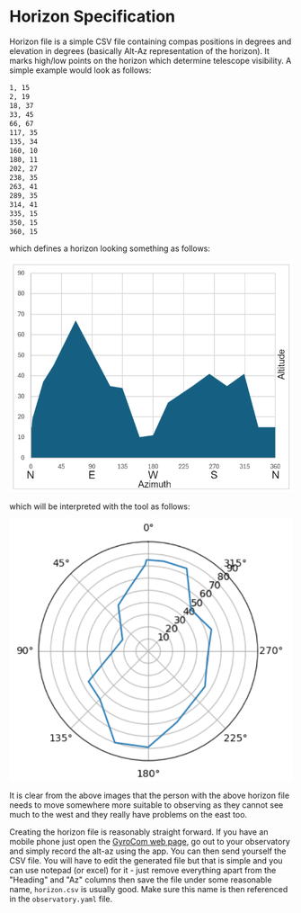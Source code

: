 # Horizon Specification

Horizon file is a simple CSV file containing compas positions in degrees and elevation in degrees (basically Alt-Az representation of the horizon). It marks high/low points on the horizon which determine telescope visibility. A simple example would look as follows:

```
1, 15
2, 19
18, 37
33, 45
66, 67
117, 35
135, 34
160, 10
180, 11
202, 27
238, 35
263, 41
289, 35
314, 41
335, 15
350, 15
360, 15
```

which defines a horizon looking something as follows:

![alt text](/images/doc_70.png "Horizon in Alt-Az")

which will be interpreted with the tool as follows:

![alt text](/images/doc_80.png "Horizon in Alt-Az as polar plot")

It is clear from the above images that the person with the above horizon file needs to move somewhere more suitable to observing as they cannot see much to the west and they really have problems on the east too.

Creating the horizon file is reasonably straight forward. If you have an mobile phone just open the [GyroCom web page](https://rkinnett.github.io/gyrocam/?magdec=0), go out to your observatory and simply record the alt-az using the app. You can then send yourself the CSV file. You will have to edit the generated file but that is simple and you can use notepad (or excel) for it - just remove everything apart from the "Heading" and "Az" columns then save the file under some reasonable name, `horizon.csv` is usually good. Make sure this name is then referenced in the `observatory.yaml` file.

